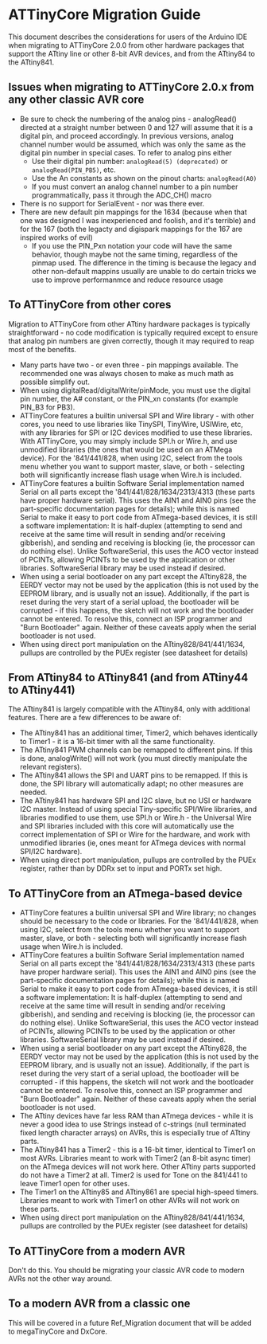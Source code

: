 # ATTinyCore Migration Guide
This document describes the considerations for users of the Arduino IDE when migrating to ATTinyCore 2.0.0 from other hardware packages that support the ATtiny line or other 8-bit AVR devices, and from the ATtiny84 to the ATtiny841.

## Issues when migrating to ATTinyCore 2.0.x from any other classic AVR core
* Be sure to check the numbering of the analog pins - analogRead() directed at a straight number between 0 and 127 will assume that it is a digital pin, and proceed accordingly. In previous versions, analog channel number would be assumed, which was only the same as the digital pin number in special cases. To refer to analog pins either
  * Use their digital pin number: `analogRead(5) (deprecated)` or `analogRead(PIN_PB5)`, etc.
  * Use the An constants as shown on the pinout charts: `analogRead(A0)`
  * If you must convert an analog channel number to a pin number programmatically, pass it through the ADC_CH() macro
* There is no support for SerialEvent - nor was there ever.
* There are new default pin mappings for the 1634 (because when that one was designed I was inexperienced and foolish, and it's terrible) and for the 167 (both the legacty and digispark mappings for the 167 are inspired works of evil)
  * If you use the PIN_Pxn notation your code will have the same behavior, though maybe not the same timing, regardless of the pinmap used. The difference in the timing is because the legacy and other non-default mappins usually are unable to do certain tricks we use to improve performanmce and reduce resource usage

## To ATTinyCore from other cores
Migration to ATTinyCore from other ATtiny hardware packages is typically straightforward - no code modification is typically required except to ensure that analog pin numbers are given correctly, though it may required to reap most of the benefits.
* Many parts have two - or even three - pin mappings available. The recommended one was always chosen to make as much math as possible simplify out.
* When using digitalRead/digitalWrite/pinMode, you must use the digital pin number, the A# constant, or the PIN_xn constants (for example PIN_B3 for PB3).
* ATTinyCore features a builtin universal SPI and Wire library - with other cores, you need to use libraries like TinySPI, TinyWire, USIWire, etc, with any libraries for SPI or I2C devices modified to use these libraries. With ATTinyCore, you may simply include SPI.h or Wire.h, and use unmodified libraries (the ones that would be used on an ATMega device). For the '841/441/828, when using I2C, select from the tools menu whether you want to support master, slave, or both - selecting both will significantly increase flash usage when Wire.h is included.
* ATTinyCore features a builtin Software Serial implementation named Serial on all parts except the '841/441/828/1634/2313/4313 (these parts have proper hardware serial). This uses the AIN1 and AIN0 pins (see the part-specific documentation pages for details); while this is named Serial to make it easy to port code from ATmega-based devices, it is still a software implementation: It is half-duplex (attempting to send and receive at the same time will result in sending and/or receiving gibberish), and sending and receiving is blocking (ie, the processor can do nothing else). Unlike SoftwareSerial, this uses the ACO vector instead of PCINTs, allowing PCINTs to be used by the application or other libraries. SoftwareSerial library may be used instead if desired.
* When using a serial bootloader on any part except the ATtiny828, the EERDY vector may not be used by the application (this is not used by the EEPROM library, and is usually not an issue). Additionally, if the part is reset during the very start of a serial upload, the bootloader will be corrupted - if this happens, the sketch will not work and the bootloader cannot be entered. To resolve this, connect an ISP programmer and "Burn Bootloader" again. Neither of these caveats apply when the serial bootloader is not used.
* When using direct port manipulation on the ATtiny828/841/441/1634, pullups are controlled by the PUEx register (see datasheet for details)


## From ATtiny84 to ATtiny841 (and from ATtiny44 to ATtiny441)
The ATtiny841 is largely compatible with the ATtiny84, only with additional features. There are a few differences to be aware of:
* The ATtiny841 has an additional timer, Timer2, which behaves identically to Timer1 - it is a 16-bit timer with all the same functionality.
* The ATtiny841 PWM channels can be remapped to different pins. If this is done, analogWrite() will not work (you must directly manipulate the relevant registers).
* The ATtiny841 allows the SPI and UART pins to be remapped. If this is done, the SPI library will automatically adapt; no other measures are needed.
* The ATtiny841 has hardware SPI and I2C slave, but no USI or hardware I2C master. Instead of using special Tiny-specific SPI/Wire libraries, and libraries modified to use them, use SPI.h or Wire.h - the Universal Wire and SPI libraries included with this core will automatically use the correct implementation of SPI or Wire for the hardware, and work with unmodified libraries (ie, ones meant for ATmega devices with normal SPI/I2C hardware).
* When using direct port manipulation, pullups are controlled by the PUEx register, rather than by DDRx set to input and PORTx set high.

## To ATTinyCore from an ATmega-based device
* ATTinyCore features a builtin universal SPI and Wire library; no changes should be necessary to the code or libraries. For the '841/441/828, when using I2C, select from the tools menu whether you want to support master, slave, or both - selecting both will significantly increase flash usage when Wire.h is included.
* ATTinyCore features a builtin Software Serial implementation named Serial on all parts except the '841/441/828/1634/2313/4313 (these parts have proper hardware serial). This uses the AIN1 and AIN0 pins (see the part-specific documentation pages for details); while this is named Serial to make it easy to port code from ATmega-based devices, it is still a software implementation: It is half-duplex (attempting to send and receive at the same time will result in sending and/or receiving gibberish), and sending and receiving is blocking (ie, the processor can do nothing else). Unlike SoftwareSerial, this uses the ACO vector instead of PCINTs, allowing PCINTs to be used by the application or other libraries. SoftwareSerial library may be used instead if desired.
* When using a serial bootloader on any part except the ATtiny828, the EERDY vector may not be used by the application (this is not used by the EEPROM library, and is usually not an issue). Additionally, if the part is reset during the very start of a serial upload, the bootloader will be corrupted - if this happens, the sketch will not work and the bootloader cannot be entered. To resolve this, connect an ISP programmer and "Burn Bootloader" again. Neither of these caveats apply when the serial bootloader is not used.
* The ATtiny devices have far less RAM than ATmega devices - while it is never a good idea to use Strings instead of c-strings (null terminated fixed length character arrays) on AVRs, this is especially true of ATtiny parts.
* The ATtiny841 has a Timer2 - this is a 16-bit timer, identical to Timer1 on most AVRs. Libraries meant to work with Timer2 (an 8-bit async timer) on the ATmega devices will not work here. Other ATtiny parts supported do not have a Timer2 at all. Timer2 is used for Tone on the 841/441 to leave Timer1 open for other uses.
* The Timer1 on the ATtiny85 and ATtiny861 are special high-speed timers. Libraries meant to work with Timer1 on other AVRs will not work on these parts.
* When using direct port manipulation on the ATtiny828/841/441/1634, pullups are controlled by the PUEx register (see datasheet for details)

## To ATTinyCore from a modern AVR
Don't do this. You should be migrating your classic AVR code to modern AVRs not the other way around.

## To a modern AVR from a classic one
This will be covered in a future Ref_Migration document that will be added to megaTinyCore and DxCore.
